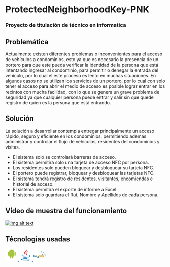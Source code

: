 # ProtectedNeighborhoodKey-PNK

### Proyecto de titulación de técnico en informatica 

## Problemática

Actualmente existen diferentes problemas o inconvenientes para el acceso de vehículos a condominios, esto ya que es necesario la presencia de un portero para que este pueda verificar la identidad de la persona que está intentando ingresar al condominio, para permitir o denegar la entrada del vehículo, por lo cual el este proceso es lento en muchas situaciones. En algunos casos no se utilizan los servicios de un portero, por lo cual con solo tener el acceso para abrir el medio de acceso es posible lograr entrar en los recintos con mucha facilidad, con lo que se genera un grave problema de seguridad ya que cualquier persona puede entrar y salir sin que quede registro de quien es la persona que está entrando. 

## Solución

La solución a desarrollar contempla entregar principalmente un acceso rápido, seguro y eficiente en los condominios, permitiendo además administrar y controlar el flujo de vehículos,  residentes del condominios y visitas.

- El sistema solo se controlará barreras de acceso.
- El sistema permitirá solo una tarjeta de acceso NFC por persona.
- Los residentes solo pueden bloquear y desbloquear su tarjeta NFC.
- El portero puede registrar, bloquear y desbloquear las tarjetas NFC.
- El sistema tendrá registro de residentes, visitantes, encomiendas e historial de acceso.
- El sistema permitirá el exporte de informe a Excel.
- El sistema solo guardara el Rut, Nombre y Apellidos de cada persona.

## Video de muestra del funcionamiento

[![Img alt text](https://i9.ytimg.com/vi/LUavGVwGTbE/sddefault.jpg?v=5f221558&sqp=COCdkpYG&rs=AOn4CLDmqoTCySRJI1VslduHesj0_mpy5w)](https://www.youtube.com/watch?v=qDLW8HNtp4E)

## Técnologias usadas

<p align="left"> <a href="https://developer.android.com" target="_blank" rel="noreferrer"> <img src="https://raw.githubusercontent.com/devicons/devicon/master/icons/android/android-original-wordmark.svg" alt="android" width="40" height="40"/> </a> <a href="https://www.java.com" target="_blank" rel="noreferrer"> <img src="https://raw.githubusercontent.com/devicons/devicon/master/icons/java/java-original.svg" alt="java" width="40" height="40"/> </a> <a href="https://www.mysql.com/" target="_blank" rel="noreferrer"> <img src="https://raw.githubusercontent.com/devicons/devicon/master/icons/mysql/mysql-original-wordmark.svg" alt="mysql" width="40" height="40"/> </a> </p>
